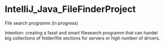 # IntelliJ_Java_FileFinderProject
File search programm (in progress)

Intention: creating a fasst and smart filesearch programm that can handel big collections of folder/file sections for servers or high number of drivers.
